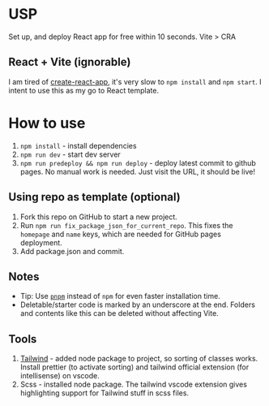 # USP

Set up, and deploy React app for free within 10 seconds.
Vite > CRA

## React + Vite (ignorable)

I am tired of [create-react-app](https://github.com/sanjar-notes/react/issues/45), it's very slow to `npm install` and `npm start`.
I intent to use this as my go to React template.

# How to use

1. `npm install` - install dependencies
2. `npm run dev` - start dev server
3. `npm run predeploy && npm run deploy` - deploy latest commit to github pages. No manual work is needed. Just visit the URL, it should be live!

## Using repo as template (optional)

1. Fork this repo on GitHub to start a new project.
2. Run `npm run fix_package_json_for_current_repo`. This fixes the `homepage` and `name` keys, which are needed for GitHub pages deployment.
3. Add package.json and commit.

## Notes

- Tip: Use [`pnpm`](https://pnpm.io/installation#using-npm) instead of `npm` for even faster installation time.
- Deletable/starter code is marked by an underscore at the end. Folders and contents like this can be deleted without affecting Vite.

## Tools

1. [Tailwind](https://tailwindcss.com/) - added node package to project, so sorting of classes works. Install prettier (to activate sorting) and tailwind official extension (for intellisense) on vscode.
2. Scss - installed node package. The tailwind vscode extension gives highlighting support for Tailwind stuff in scss files.

